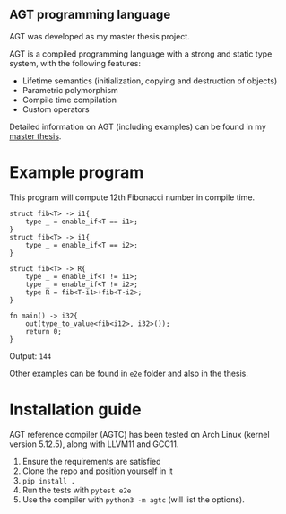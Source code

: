 ## AGT programming language

AGT was developed as my master thesis project.

AGT is a compiled programming language with a strong and static type system, with the following features:

- Lifetime semantics (initialization, copying and destruction of objects)
- Parametric polymorphism
- Compile time compilation
- Custom operators

Detailed information on AGT (including examples) can be found in my [master thesis](https://github.com/PetarMihalj/AGT/blob/master/AGT_master_thesis.pdf).

# Example program

This program will compute 12th Fibonacci number in compile time.

```
struct fib<T> -> i1{
    type _ = enable_if<T == i1>;
}
struct fib<T> -> i1{
    type _ = enable_if<T == i2>;
}

struct fib<T> -> R{
    type _ = enable_if<T != i1>;
    type _ = enable_if<T != i2>;
    type R = fib<T-i1>+fib<T-i2>;
}

fn main() -> i32{
    out(type_to_value<fib<i12>, i32>());
    return 0;
}
```

Output: `144`

Other examples can be found in `e2e` folder and also in the thesis.

# Installation guide

AGT reference compiler (AGTC) has been tested on Arch Linux (kernel version 5.12.5), along with LLVM11 and GCC11.

1. Ensure the requirements are satisfied
2. Clone the repo and position yourself in it
3. `pip install .`
4. Run the tests with `pytest e2e`
5. Use the compiler with `python3 -m agtc` (will list the options).
